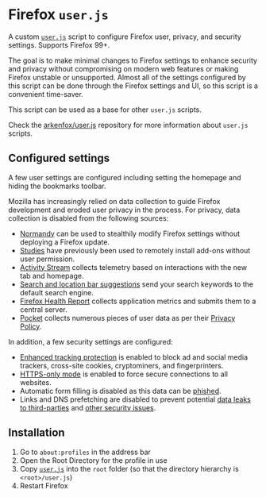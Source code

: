 # Firefox `user.js`

A custom [`user.js`](user.js) script to configure Firefox user, privacy, and
security settings. Supports Firefox 99+.

The goal is to make minimal changes to Firefox settings to enhance security and
privacy without compromising on modern web features or making Firefox unstable
or unsupported. Almost all of the settings configured by this script can be done
through the Firefox settings and UI, so this script is a convenient time-saver.

This script can be used as a base for other `user.js` scripts.

Check the [arkenfox/user.js](https://github.com/arkenfox/user.js) repository for
more information about `user.js` scripts.

## Configured settings

A few user settings are configured including setting the homepage and hiding the
bookmarks toolbar.

Mozilla has increasingly relied on data collection to guide Firefox development
and eroded user privacy in the process. For privacy, data collection is disabled
from the following sources:

* [Normandy](https://wiki.mozilla.org/Firefox/Normandy/PreferenceRollout) can be
used to stealthily modify Firefox settings without deploying a Firefox update.
* [Studies](https://www.theregister.com/2017/12/18/mozilla_mr_robot_firefox_promotion/)
have previously been used to remotely install add-ons without user permission.
* [Activity Stream](https://wiki.mozilla.org/Firefox/Activity_Stream) collects
telemetry based on interactions with the new tab and homepage.
* [Search and location bar suggestions](https://support.mozilla.org/en-US/kb/search-suggestions-firefox)
send your search keywords to the default search engine.
* [Firefox Health Report](https://firefox-source-docs.mozilla.org/toolkit/components/telemetry/obsolete/fhr/index.html)
collects application metrics and submits them to a central server.
* [Pocket](https://help.getpocket.com/article/913-pocket-for-firefox-faq)
collects numerous pieces of user data as per their [Privacy Policy](https://getpocket.com/en/privacy/).

In addition, a few security settings are configured:

* [Enhanced tracking protection](https://support.mozilla.org/en-US/kb/enhanced-tracking-protection-firefox-desktop)
is enabled to block ad and social media trackers, cross-site cookies,
cryptominers, and fingerprinters.
* [HTTPS-only mode](https://support.mozilla.org/en-US/kb/https-only-prefs) is
enabled to force secure connections to all websites.
* Automatic form filling is disabled as this data can be [phished](https://duckduckgo.com/?q=autofill+phishing).
* Links and DNS prefetching are disabled to prevent potential [data leaks to third-parties](https://www.usenix.org/legacy/event/leet10/tech/full_papers/Krishnan.pdf)
and [other security issues](https://www.cert-ist.com/public/en/SO_detail?code=dns_prefetching).

## Installation

1. Go to `about:profiles` in the address bar
2. Open the Root Directory for the profile in use
3. Copy [`user.js`](user.js) into the `root` folder (so that the
directory hierarchy is `<root>/user.js`)
4. Restart Firefox
